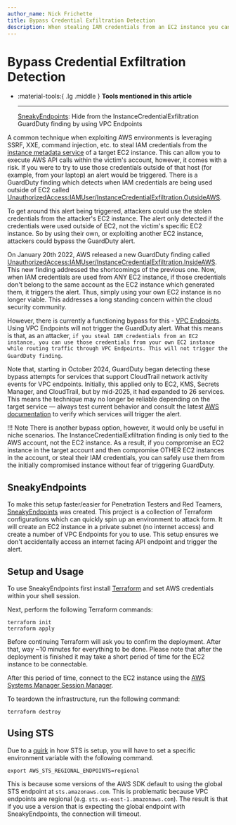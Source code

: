 ```yaml
---
author_name: Nick Frichette
title: Bypass Credential Exfiltration Detection
description: When stealing IAM credentials from an EC2 instance you can avoid a GuardDuty detection by using VPC Endpoints.
---
```


# Bypass Credential Exfiltration Detection

<div class="grid cards" markdown>

-   :material-tools:{ .lg .middle } __Tools mentioned in this article__

    ---

    [SneakyEndpoints](https://github.com/Frichetten/SneakyEndpoints): Hide from the InstanceCredentialExfiltration GuardDuty finding by using VPC Endpoints 

</div>

A common technique when exploiting AWS environments is leveraging SSRF, XXE, command injection, etc. to steal IAM credentials from the [instance metadata service](https://hackingthe.cloud/aws/general-knowledge/intro_metadata_service/) of a target EC2 instance. This can allow you to execute AWS API calls within the victim's account, however, it comes with a risk. If you were to try to use those credentials outside of that host (for example, from your laptop) an alert would be triggered. There is a GuardDuty finding which detects when IAM credentials are being used outside of EC2 called [UnauthorizedAccess:IAMUser/InstanceCredentialExfiltration.OutsideAWS](https://docs.aws.amazon.com/guardduty/latest/ug/guardduty_finding-types-iam.html#unauthorizedaccess-iam-instancecredentialexfiltrationoutsideaws).

To get around this alert being triggered, attackers could use the stolen credentials from the attacker's EC2 instance. The alert only detected if the credentials were used outside of EC2, not the victim's specific EC2 instance. So by using their own, or exploiting another EC2 instance, attackers could bypass the GuardDuty alert.

On January 20th 2022, AWS released a new GuardDuty finding called [UnauthorizedAccess:IAMUser/InstanceCredentialExfiltration.InsideAWS](https://docs.aws.amazon.com/guardduty/latest/ug/guardduty_finding-types-iam.html#unauthorizedaccess-iam-instancecredentialexfiltrationinsideaws). This new finding addressed the shortcomings of the previous one. Now, when IAM credentials are used from ANY EC2 instance, if those credentials don't belong to the same account as the EC2 instance which generated them, it triggers the alert. Thus, simply using your own EC2 instance is no longer viable. This addresses a long standing concern within the cloud security community.

However, there is currently a functioning bypass for this - [VPC Endpoints](https://docs.aws.amazon.com/vpc/latest/privatelink/vpc-endpoints.html). Using VPC Endpoints will not trigger the GuardDuty alert. What this means is that, as an attacker, `if you steal IAM credentials from an EC2 instance, you can use those credentials from your own EC2 instance while routing traffic through VPC Endpoints. This will not trigger the GuardDuty finding`.

Note that, starting in October 2024, GuardDuty began detecting these bypass attempts for services that support CloudTrail network activity events for VPC endpoints. Initially, this applied only to EC2, KMS, Secrets Manager, and CloudTrail, but by mid-2025, it had expanded to 26 services. This means the technique may no longer be reliable depending on the target service — always test current behavior and consult the latest [AWS documentation](https://docs.aws.amazon.com/awscloudtrail/latest/userguide/logging-network-events-with-cloudtrail.html) to verify which services will trigger the alert.

!!! Note
    There is another bypass option, however, it would only be useful in niche scenarios. The InstanceCredentialExfiltration finding is only tied to the AWS account, not the EC2 instance. As a result, if you compromise an EC2 instance in the target account and then compromise OTHER EC2 instances in the account, or steal their IAM credentials, you can safely use them from the initially compromised instance without fear of triggering GuardDuty.

## SneakyEndpoints

To make this setup faster/easier for Penetration Testers and Red Teamers, [SneakyEndpoints](https://github.com/Frichetten/SneakyEndpoints) was created. This project is a collection of Terraform configurations which can quickly spin up an environment to attack form. It will create an EC2 instance in a private subnet (no internet access) and create a number of VPC Endpoints for you to use. This setup ensures we don't accidentally access an internet facing API endpoint and trigger the alert.

## Setup and Usage

To use SneakyEndpoints first install [Terraform](https://www.terraform.io/) and set AWS credentials within your shell session. 

Next, perform the following Terraform commands:

```shell
terraform init
terraform apply
```

Before continuing Terraform will ask you to confirm the deployment. After that, way ~10 minutes for everything to be done. Please note that after the deployment is finished it may take a short period of time for the EC2 instance to be connectable.

After this period of time, connect to the EC2 instance using the [AWS Systems Manager Session Manager](https://docs.aws.amazon.com/systems-manager/latest/userguide/session-manager.html).

To teardown the infrastructure, run the following command:

```shell
terraform destroy
```

## Using STS

Due to a [quirk](https://docs.aws.amazon.com/IAM/latest/UserGuide/id_credentials_sts_vpce.html#id_credentials_sts_vpce_create) in how STS is setup, you will have to set a specific environment variable with the following command.

```shell
export AWS_STS_REGIONAL_ENDPOINTS=regional
```

This is because some versions of the AWS SDK default to using the global STS endpoint at `sts.amazonaws.com`. This is problematic because VPC endpoints are regional (e.g. `sts.us-east-1.amazonaws.com`). The result is that if you use a version that is expecting the global endpoint with SneakyEndpoints, the connection will timeout.
